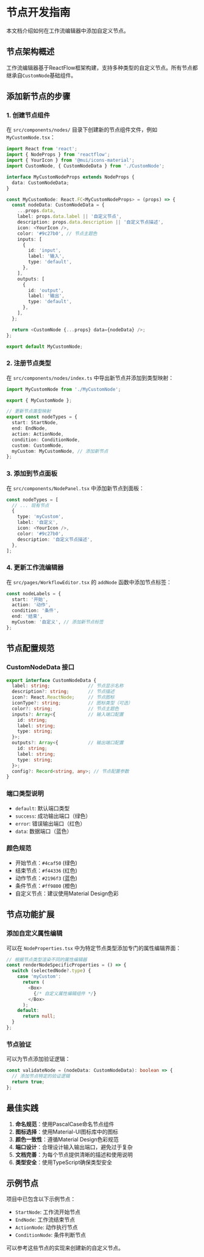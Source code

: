 # 节点开发指南

本文档介绍如何在工作流编辑器中添加自定义节点。

## 节点架构概述

工作流编辑器基于ReactFlow框架构建，支持多种类型的自定义节点。所有节点都继承自`CustomNode`基础组件。

## 添加新节点的步骤

### 1. 创建节点组件

在 `src/components/nodes/` 目录下创建新的节点组件文件，例如 `MyCustomNode.tsx`：

```typescript
import React from 'react';
import { NodeProps } from 'reactflow';
import { YourIcon } from '@mui/icons-material';
import CustomNode, { CustomNodeData } from './CustomNode';

interface MyCustomNodeProps extends NodeProps {
  data: CustomNodeData;
}

const MyCustomNode: React.FC<MyCustomNodeProps> = (props) => {
  const nodeData: CustomNodeData = {
    ...props.data,
    label: props.data.label || '自定义节点',
    description: props.data.description || '自定义节点描述',
    icon: <YourIcon />,
    color: '#9c27b0', // 节点主题色
    inputs: [
      {
        id: 'input',
        label: '输入',
        type: 'default',
      },
    ],
    outputs: [
      {
        id: 'output',
        label: '输出',
        type: 'default',
      },
    ],
  };

  return <CustomNode {...props} data={nodeData} />;
};

export default MyCustomNode;
```

### 2. 注册节点类型

在 `src/components/nodes/index.ts` 中导出新节点并添加到类型映射：

```typescript
import MyCustomNode from './MyCustomNode';

export { MyCustomNode };

// 更新节点类型映射
export const nodeTypes = {
  start: StartNode,
  end: EndNode,
  action: ActionNode,
  condition: ConditionNode,
  custom: CustomNode,
  myCustom: MyCustomNode, // 添加新节点
};
```

### 3. 添加到节点面板

在 `src/components/NodePanel.tsx` 中添加新节点到面板：

```typescript
const nodeTypes = [
  // ... 现有节点
  {
    type: 'myCustom',
    label: '自定义',
    icon: <YourIcon />,
    color: '#9c27b0',
    description: '自定义节点描述',
  },
];
```

### 4. 更新工作流编辑器

在 `src/pages/WorkflowEditor.tsx` 的 `addNode` 函数中添加节点标签：

```typescript
const nodeLabels = {
  start: '开始',
  action: '动作',
  condition: '条件',
  end: '结束',
  myCustom: '自定义', // 添加新节点标签
};
```

## 节点配置规范

### CustomNodeData 接口

```typescript
export interface CustomNodeData {
  label: string;              // 节点显示名称
  description?: string;       // 节点描述
  icon?: React.ReactNode;     // 节点图标
  iconType?: string;          // 图标类型（可选）
  color?: string;             // 节点主题色
  inputs?: Array<{            // 输入端口配置
    id: string;
    label: string;
    type: string;
  }>;
  outputs?: Array<{           // 输出端口配置
    id: string;
    label: string;
    type: string;
  }>;
  config?: Record<string, any>; // 节点配置参数
}
```

### 端口类型说明

- `default`: 默认端口类型
- `success`: 成功输出端口（绿色）
- `error`: 错误输出端口（红色）
- `data`: 数据端口（蓝色）

### 颜色规范

- 开始节点：`#4caf50` (绿色)
- 结束节点：`#f44336` (红色)
- 动作节点：`#2196f3` (蓝色)
- 条件节点：`#ff9800` (橙色)
- 自定义节点：建议使用Material Design色彩

## 节点功能扩展

### 添加自定义属性编辑

可以在 `NodeProperties.tsx` 中为特定节点类型添加专门的属性编辑界面：

```typescript
// 根据节点类型渲染不同的属性编辑器
const renderNodeSpecificProperties = () => {
  switch (selectedNode?.type) {
    case 'myCustom':
      return (
        <Box>
          {/* 自定义属性编辑组件 */}
        </Box>
      );
    default:
      return null;
  }
};
```

### 节点验证

可以为节点添加验证逻辑：

```typescript
const validateNode = (nodeData: CustomNodeData): boolean => {
  // 添加节点特定的验证逻辑
  return true;
};
```

## 最佳实践

1. **命名规范**：使用PascalCase命名节点组件
2. **图标选择**：使用Material-UI图标库中的图标
3. **颜色一致性**：遵循Material Design色彩规范
4. **端口设计**：合理设计输入输出端口，避免过于复杂
5. **文档完善**：为每个节点提供清晰的描述和使用说明
6. **类型安全**：使用TypeScript确保类型安全

## 示例节点

项目中已包含以下示例节点：

- `StartNode`: 工作流开始节点
- `EndNode`: 工作流结束节点
- `ActionNode`: 动作执行节点
- `ConditionNode`: 条件判断节点

可以参考这些节点的实现来创建新的自定义节点。